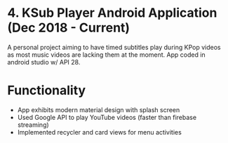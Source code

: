 # 4.	KSub Player Android Application (Dec 2018 - Current)
A personal project aiming to have timed subtitles play during KPop videos as most music videos are lacking them at the moment.  App coded in android studio w/ API 28.

# Functionality
-	App exhibits modern material design with splash screen  
-	Used Google API to play YouTube videos (faster than firebase streaming)
-	Implemented recycler and card views for menu activities
